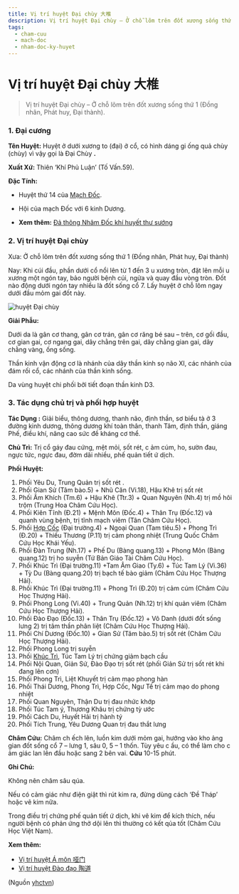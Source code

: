 ```yaml
---
title: Vị trí huyệt Đại chùy 大椎
description: Vị trí huyệt Đại chùy – Ở chỗ lõm trên đốt xương sống thứ 1 (Đồng nhân, Phát huy, Đại thành).
tags:
  - cham-cuu
  - mach-doc
  - nham-doc-ky-huyet
---
```


# Vị trí huyệt Đại chùy 大椎 

> Vị trí huyệt Đại chùy – Ở chỗ lõm trên đốt xương sống thứ 1 (Đồng nhân, Phát huy, Đại thành).

### 1. Đại cương

**Tên Huyệt:** Huyệt ở dưới xương to (đại) ở cổ, có hình dáng gi ống quả chùy (chùy) vì vậy gọi là Đại Chùy **.**

**Xuất Xứ:** Thiên ‘Khí Phủ Luận’ (Tố Vấn.59).

**Đặc Tính:**

+ Huyệt thứ 14 của [Mạch Đốc](/yhctvn/dai-cuong-mach-doc).

+ Hội của mạch Đốc với 6 kinh Dương.

* **Xem thêm:** [Đả thông Nhâm Đốc khí huyết thư sướng](/yhctvn/da-thong-nham-doc-khi-huyet-thu-suong)

### 2. Vị trí huyệt Đại chùy

Xưa: Ở chỗ lõm trên đốt xương sống thứ 1 (Đồng nhân, Phát huy, Đại thành)

Nay: Khi cúi đầu, phần dưới cổ nổi lên từ 1 đến 3 u xương tròn, đặt lên mỗi u xương một ngón tay, bảo người bệnh cúi, ngửa và quay đầu vòng tròn. Đốt nào động dưới ngón tay nhiều là đốt sống cổ 7. Lấy huyệt ở chỗ lõm ngay dưới đầu mỏm gai đốt này.

![huyệt Đại chùy](/imgs/yhctvn/huyet-dai-chuy-300x168.jpg)

**Giải Phẫu:**

Dưới da là gân cơ thang, gân cơ trán, gân cơ răng bé sau – trên, cơ gối đầu, cơ gian gai, cơ ngang gai, dây chằng trên gai, dây chằng gian gai, dây chằng vàng, ống sống.

Thần kinh vận động cơ là nhánh của dây thần kinh sọ não XI, các nhánh của đám rối cổ, các nhánh của thần kinh sống.

Da vùng huyệt chi phối bởi tiết đoạn thần kinh D3.

### 3. Tác dụng chủ trị và phối hợp huyệt

**Tác Dụng :** Giải biểu, thông dương, thanh não, định thần, sơ biểu tà ở 3 đường kinh dương, thông dương khí toàn thân, thanh Tâm, định thần, giáng Phế, điều khí, nâng cao sức đề kháng cơ thể.

**Chủ Trì:** Trị cổ gáy đau cứng, mệt mỏi, sốt rét, c ảm cúm, ho, sườn đau, ngực tức, ngực đau, đờm dãi nhiều, phế quản tiết ứ dịch.

**Phối Huyệt:**

1. Phối Yêu Du, Trung Quản trị sốt rét .
2. Phối Gian Sử (Tâm bào.5) + Nhũ Căn (Vi.18), Hậu Khê trị sốt rét
3. Phối Âm Khích (Tm.6) + Hậu Khê (Ttr.3) + Quan Nguyên (Nh.4) trị mồ hôi trộm (Trung Hoa Châm Cứu Học).
4. Phối Kiên Tĩnh (Đ.21) + Mệnh Môn (Đốc.4) + Thân Trụ (Đốc.12) và quanh vùng bệnh, trị tĩnh mạch viêm (Tân Châm Cứu Học).
5. Phối [Hợp Cốc](/yhctvn/huyet-hop-coc-%e5%90%88-%e8%b0%b7) (Đại trường.4) + Ngoại Quan (Tam tiêu.5) + Phong Trì (Đ.20) + Thiếu Thương (P.11) trị cảm phong nhiệt (Trung Quốc Châm Cứu Học Khái Yếu).
6. Phối Đàn Trung (Nh.17) + Phế Du (Bàng quang.13) + Phong Môn (Bàng quang.12) trị ho suyễn (Tứ Bản Giáo Tài Châm Cứu Học).
7. Phối Khúc Trì (Đại trường.11) +Tam Âm Giao (Ty.6) + Túc Tam Lý (Vi.36) + Tỳ Du (Bàng quang.20) trị bạch tế bào giảm (Châm Cứu Học Thượng Hải).
8. Phối Khúc Trì (Đại trường.11) + Phong Trì (Đ.20) trị cảm cúm (Châm Cứu Học Thượng Hải).
9. Phối Phong Long (Vi.40) + Trung Quản (Nh.12) trị khí quản viêm (Châm Cứu Học Thượng Hải).
10. Phối Đào Đạo (Đốc.13) + Thân Trụ (Đốc.12) + Vô Danh (dưới đốt sống lưng 2) trị tâm thần phân liệt (Châm Cứu Học Thượng Hải).
11. Phối Chí Dương (Đốc.10) + Gian Sử (Tâm bào.5) trị sốt rét (Châm Cứu Học Thượng Hải).
12. Phối Phong Long trị suyễn
13. Phối [Khúc Trì](/yhctvn/huyet-khuc-tri-%e6%9b%b2-%e6%b1%a0), Túc Tam Lý trị chứng giảm bạch cầu
14. Phối Nội Quan, Giản Sứ, Đào Đạo trị sốt rét (phối Giản Sử trị sốt rét khi đang lên cơn)
15. Phối Phong Trì, Liệt Khuyết trị cảm mạo phong hàn
16. Phối Thái Dương, Phong Trì, Hợp Cốc, Ngư Tế trị cảm mạo do phong nhiệt
17. Phối Quan Nguyên, Thận Du trị đau nhức khớp
18. Phối Túc Tam ý, Thương Khâu trị chứng tỳ ước
19. Phối Cách Du, Huyết Hải trị hành tý
20. Phối Tích Trung, Yêu Dương Quan trị đau thắt lưng

**Châm Cứu:** Châm ch ếch lên, luồn kim dưới mỏm gai, hướng vào kho ảng gian đốt sống cổ 7 – lưng 1, sâu 0, 5 – 1 thốn. Tùy yêu c ầu, có thể làm cho c ảm giác lan lên đầu hoặc sang 2 bên vai. **Cứu** 10-15 phút.

**Ghi Chú:**

Không nên châm sâu qúa.

Nếu có cảm giác như điện giật thì rút kim ra, đừng dùng cách ‘Đề Tháp’ hoặc vê kim nữa.

Trong điều trị chứng phế quản tiết ứ dịch, khi vê kim để kích thích, nếu người bệnh có phản ứng thở dội lên thì thường có kết qủa tốt (Châm Cứu Học Việt Nam).

**Xem thêm:**

* [Vị trí huyệt Á môn 哑门](/yhctvn/vi-tri-huyet-a-mon-%e5%93%91%e9%97%a8)
* [Vị trí huyệt Đào đạo 陶道](/yhctvn/vi-tri-huyet-dao-dao-%e9%99%b6%e9%81%93)

(Nguồn <a href="https://yhctvn.com/vi-tri-huyet-dai-chuy-大椎/" target="_blank">yhctvn</a>)
